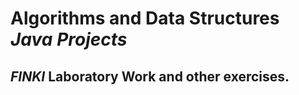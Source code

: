 # Algorithms and Data Structures **_Java Projects_**
## **_FINKI_** Laboratory Work and other exercises.